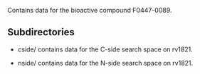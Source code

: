Contains data for the bioactive compound F0447-0089.

## Subdirectories

- cside/ contains data for the C-side search space on rv1821.

- nside/ contains data for the N-side search space on rv1821.

